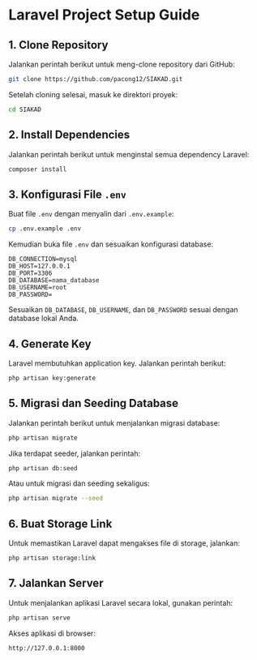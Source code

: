 # Laravel Project Setup Guide

## 1. Clone Repository
Jalankan perintah berikut untuk meng-clone repository dari GitHub:
```bash
git clone https://github.com/pacong12/SIAKAD.git
```

Setelah cloning selesai, masuk ke direktori proyek:
```bash
cd SIAKAD
```

## 2. Install Dependencies
Jalankan perintah berikut untuk menginstal semua dependency Laravel:
```bash
composer install
```


## 3. Konfigurasi File `.env`
Buat file `.env` dengan menyalin dari `.env.example`:
```bash
cp .env.example .env
```
Kemudian buka file `.env` dan sesuaikan konfigurasi database:
```env
DB_CONNECTION=mysql
DB_HOST=127.0.0.1
DB_PORT=3306
DB_DATABASE=nama_database
DB_USERNAME=root
DB_PASSWORD=
```
Sesuaikan `DB_DATABASE`, `DB_USERNAME`, dan `DB_PASSWORD` sesuai dengan database lokal Anda.

## 4. Generate Key
Laravel membutuhkan application key. Jalankan perintah berikut:
```bash
php artisan key:generate
```

## 5. Migrasi dan Seeding Database
Jalankan perintah berikut untuk menjalankan migrasi database:
```bash
php artisan migrate
```
Jika terdapat seeder, jalankan perintah:
```bash
php artisan db:seed
```
Atau untuk migrasi dan seeding sekaligus:
```bash
php artisan migrate --seed
```

## 6. Buat Storage Link
Untuk memastikan Laravel dapat mengakses file di storage, jalankan:
```bash
php artisan storage:link
```

## 7. Jalankan Server
Untuk menjalankan aplikasi Laravel secara lokal, gunakan perintah:
```bash
php artisan serve
```
Akses aplikasi di browser:
```
http://127.0.0.1:8000
```


